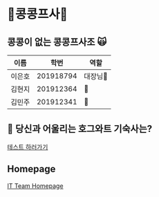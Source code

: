 # 💖콩콩프사💖
## 콩콩이 없는 콩콩프사조 🙀

|이름|학번|역할|
|-----|----------|---|
|이은호|201918794|대장님🖤   |
|김현지|201912364|  🖤|
|김민주|201912341|  🖤|
     

## :house_with_garden: 당신과 어울리는 호그와트 기숙사는?
[테스트 하러가기](https://harrypottertest-ccps.netlify.app/)

##  Homepage
[IT Team Homepage](https://leh0818.github.io/Creative_CCPS/)
